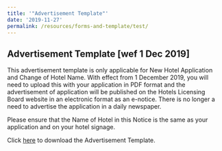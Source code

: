 ```yaml
---
title: '"Advertisement Template"'
date: '2019-11-27'
permalink: /resources/forms-and-template/test/
---
```





Advertisement Template [wef 1 Dec 2019] 
---
 
This advertisement template is only applicable for New Hotel Application and Change of Hotel Name. With effect from 1 December 2019, you will need to upload this with your application in PDF format and the advertisement of application will be published on the Hotels Licensing Board website in an electronic format as an e-notice. There is no longer a need to advertise the application in a daily newspaper. 

Please ensure that the Name of Hotel in this Notice is the same as your application and on your hotel signage. 

Click [here](/files/resources/forms-and-templates/advertisement-template.doc) to download the Advertisement Template. 
